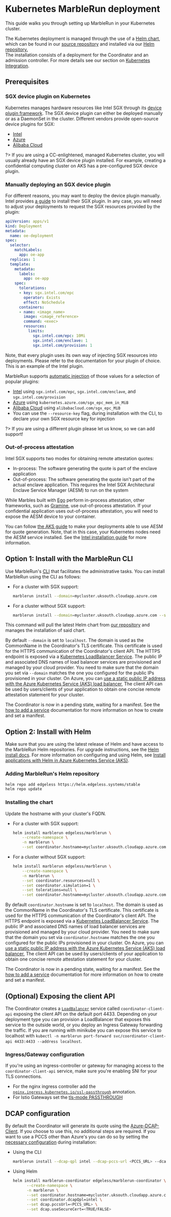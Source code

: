 # Kubernetes MarbleRun deployment

This guide walks you through setting up MarbleRun in your Kubernetes cluster.

The Kubernetes deployment is managed through the use of a [Helm chart](https://helm.sh/), which can be found in our [source repository](https://github.com/edgelesssys/marblerun/tree/master/charts) and installed via our [Helm repository.](https://helm.edgeless.systems) \
The installation consists of a deployment for the Coordinator and an admission controller.
For more details see our section on [Kubernetes Integration](features/kubernetes-integration.md).

## Prerequisites

### SGX device plugin on Kubernetes

Kubernetes manages hardware resources like Intel SGX through its [device plugin framework](https://kubernetes.io/docs/concepts/extend-kubernetes/compute-storage-net/device-plugins/).
The SGX device plugin can either be deployed manually or as a DaemonSet in the cluster. Different vendors provide open-source device plugins for SGX:

* [Intel](https://intel.github.io/intel-device-plugins-for-kubernetes/cmd/sgx_plugin/README.html)
* [Azure](https://github.com/Azure/aks-engine/blob/master/docs/topics/sgx.md#deploying-the-sgx-device-plugin)
* [Alibaba Cloud](https://github.com/AliyunContainerService/sgx-device-plugin)


?> If you are using a CC-enlightened, managed Kubernetes cluster, you will usually already have an SGX device plugin installed.
For example, creating a confidential computing cluster on AKS has a pre-configured SGX device plugin.

### Manually deploying an SGX device plugin

For different reasons, you may want to deploy the device plugin manually. Intel provides [a guide](https://intel.github.io/intel-device-plugins-for-kubernetes/cmd/sgx_plugin/README.html#installation) to install their SGX plugin.
In any case, you will need to adjust your deployments to request the SGX resources provided by the plugin:

```yaml
apiVersion: apps/v1
kind: Deployment
metadata:
  name: oe-deployment
spec:
  selector:
    matchLabels:
      app: oe-app
  replicas: 1
  template:
    metadata:
      labels:
        app: oe-app
    spec:
      tolerations:
      - key: sgx.intel.com/epc
        operator: Exists
        effect: NoSchedule
      containers:
      - name: <image_name>
        image: <image_reference>
        command: <exec>
        resources:
          limits:
            sgx.intel.com/epc: 10Mi
            sgx.intel.com/enclave: 1
            sgx.intel.com/provision: 1
```

Note, that every plugin uses its own way of injecting SGX resources into deployments. Please refer to the documentation for your plugin of choice. This is an example of the Intel plugin.

MarbleRun supports [automatic injection](features/kubernetes-integration.md) of those values for a selection of popular plugins:

* [Intel](https://intel.github.io/intel-device-plugins-for-kubernetes/cmd/sgx_plugin/README.html) using `sgx.intel.com/epc`, `sgx.intel.com/enclave`, and `sgx.intel.com/provision`
* [Azure](https://github.com/Azure/aks-engine/blob/master/docs/topics/sgx.md#deploying-the-sgx-device-plugin) using `kubernetes.azure.com/sgx_epc_mem_in_MiB`
* [Alibaba Cloud](https://github.com/AliyunContainerService/sgx-device-plugin) using `alibabacloud.com/sgx_epc_MiB`
* You can use the `--resource-key` flag, during installation with the CLI, to declare your own SGX resource key for injection

?> If you are using a different plugin please let us know, so we can add support!


### Out-of-process attestation

Intel SGX supports two modes for obtaining remote attestation quotes:
* In-process: The software generating the quote is part of the enclave application
* Out-of-process: The software generating the quote isn't part of the actual enclave application. This requires the Intel SGX Architectural Enclave Service Manager (AESM) to run on the system

While Marbles built with [Ego](building-services/ego.md) perform in-process attestation, other frameworks, such as [Gramine](building-services/gramine.md), use out-of-process attestation.
If your confidential application uses out-of-process attestation, you will need to expose the AESM device to your container.

You can follow [the AKS guide](https://docs.microsoft.com/en-us/azure/confidential-computing/confidential-nodes-aks-addon) to make your deployments able to use AESM for quote generation. Note, that in this case, your Kubernetes nodes need the AESM service installed. See the [Intel installation guide](https://download.01.org/intel-sgx/sgx-linux/2.12/docs/Intel_SGX_Installation_Guide_Linux_2.12_Open_Source.pdf) for more information.

## Option 1: Install with the MarbleRun CLI

Use MarbleRun's [CLI](reference/cli.md) that facilitates the administrative tasks.
You can install MarbleRun using the CLI as follows:

* For a cluster with SGX support:

    ```bash
    marblerun install --domain=mycluster.uksouth.cloudapp.azure.com
    ```

* For a cluster without SGX support:

    ```bash
    marblerun install --domain=mycluster.uksouth.cloudapp.azure.com --simulation
    ```

This command will pull the latest Helm chart from [our repository](https:/helm.edgeless.systems) and manages the installation of said chart.

By default `--domain` is set to `localhost`.
The domain is used as the CommonName in the Coordinator's TLS certificate.
This certificate is used for the HTTPS communication of the Coordinator's client API.
The HTTPS endpoint is exposed via a [Kubernetes LoadBalancer Service](https://kubernetes.io/docs/concepts/services-networking/service/#loadbalancer).
The public IP and associated DNS names of load balancer services are provisioned and managed by your cloud provider.
You need to make sure that the domain you set via `--domain` matches the one you configured for the public IPs provisioned in your cluster.
On Azure, you can [use a static public IP address with the Azure Kubernetes Service (AKS) load balancer](https://docs.microsoft.com/en-us/azure/aks/static-ip#create-a-static-ip-address),
The client API can be used by users/clients of your application to obtain one concise remote attestation statement for your cluster.

The Coordinator is now in a pending state, waiting for a manifest.
See the [how to add a service](workflows/add-service.md) documentation for more information on how to create and set a manifest.

## Option 2: Install with Helm

Make sure that you are using the latest release of Helm and have access to the MarbleRun Helm repositories. For upgrade instructions, see the [Helm install docs](https://docs.helm.sh/using_helm/#installing-helm). For more information on configuring and using Helm, see [Install applications with Helm in Azure Kubernetes Service (AKS)](https://docs.microsoft.com/en-us/azure/aks/kubernetes-helm).

### Adding MarbleRun's Helm repository

```bash
helm repo add edgeless https://helm.edgeless.systems/stable
helm repo update
```

### Installing the chart

Update the hostname with your cluster's FQDN.

* For a cluster with SGX support:

    ```bash
    helm install marblerun edgeless/marblerun \
        --create-namespace \
        -n marblerun \
        --set coordinator.hostname=mycluster.uksouth.cloudapp.azure.com
    ```

* For a cluster without SGX support:

    ```bash
    helm install marblerun edgeless/marblerun \
        --create-namespace \
        -n marblerun \
        --set coordinator.resources=null \
        --set coordinator.simulation=1 \
        --set tolerations=null \
        --set coordinator.hostname=mycluster.uksouth.cloudapp.azure.com
    ```

By default `coordinator.hostname` is set to `localhost`.
The domain is used as the CommonName in the Coordinator's TLS certificate.
This certificate is used for the HTTPS communication of the Coordinator's client API.
The HTTPS endpoint is exposed via a [Kubernetes LoadBalancer Service](https://kubernetes.io/docs/concepts/services-networking/service/#loadbalancer).
The public IP and associated DNS names of load balancer services are provisioned and managed by your cloud provider.
You need to make sure that the domain you set via `coordinator.hostname` matches the one you configured for the public IPs provisioned in your cluster.
On Azure, you can [use a static public IP address with the Azure Kubernetes Service (AKS) load balancer](https://docs.microsoft.com/en-us/azure/aks/static-ip#create-a-static-ip-address),
The client API can be used by users/clients of your application to obtain one concise remote attestation statement for your cluster.

The Coordinator is now in a pending state, waiting for a manifest.
See the [how to add a service](workflows/add-service.md) documentation for more information on how to create and set a manifest.
## (Optional) Exposing the client API

The Coordinator creates a [`LoadBalancer`](https://kubernetes.io/docs/concepts/services-networking/service/#loadbalancer) service called `coordinator-client-api` exposing the client API on the default port 4433.
Depending on your deployment type you can provision a LoadBalancer that exposes this service to the outside world, or you deploy an Ingress Gateway forwarding the traffic.
If you are running with minikube you can expose this service to localhost with `kubectl -n marblerun port-forward svc/coordinator-client-api 4433:4433 --address localhost`.

### Ingress/Gateway configuration

If you're using an ingress-controller or gateway for managing access to the `coordinator-client-api` service, make sure you're enabling SNI for your TLS connections.

* For the nginx ingress controller add the [`nginx.ingress.kubernetes.io/ssl-passthrough`](https://kubernetes.github.io/ingress-nginx/user-guide/nginx-configuration/annotations/#ssl-passthrough) annotation.
* For Istio Gateways set the [tls-mode PASSTHROUGH](https://istio.io/latest/docs/tasks/traffic-management/ingress/ingress-sni-passthrough/#configure-an-ingress-gateway)

## DCAP configuration

By default the Coordinator will generate its quote using the [Azure-DCAP-Client](https://github.com/microsoft/Azure-DCAP-Client). If you choose to use this, no additional steps are required.
If you want to use a PCCS other than Azure's you can do so by setting the [necessary configuration](https://github.com/intel/SGXDataCenterAttestationPrimitives/blob/master/QuoteGeneration/qpl/README.md#configuration) during installation:


* Using the CLI
  ```bash
  marblerun install --dcap-qpl intel --dcap-pccs-url <PCCS_URL> --dcap-secure-cert <TRUE/FALSE>
  ```

* Using Helm
  ```bash
  helm install marblerun-coordinator edgeless/marblerun-coordinator \
        --create-namespace \
        -n marblerun \
        --set coordinator.hostname=mycluster.uksouth.cloudapp.azure.com \
        --set coordinator.dcapQpl=intel \
        --set dcap.pccsUrl=<PCCS_URL> \
        --set dcap.useSecureCert=<TRUE/FALSE>
  ```
